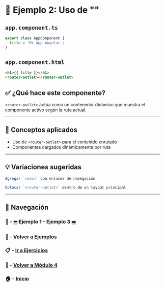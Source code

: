 # 🧪 Ejemplo 2: Uso de "<router-outlet>"

## `app.component.ts`
```ts
export class AppComponent {
  title = 'Mi App Angular';
}
```

## `app.component.html`
```html
<h1>{{ title }}</h1>
<router-outlet></router-outlet>
```

## ✅ ¿Qué hace este componente?
`<router-outlet>` actúa como un contenedor dinámico que muestra el componente activo según la ruta actual.

---

## 🧠 Conceptos aplicados
- Uso de `<router-outlet>` para el contenido enrutado
- Componentes cargados dinámicamente por ruta


---

## 💡 Variaciones sugeridas
```ts
Agregar `<nav>` con enlaces de navegación
```
```ts
Colocar `<router-outlet>` dentro de un layout principal
```

---

## 🔁 Navegación

### 🧪 - [⬅️](./Ejemplo_1.md) Ejemplo 1 - Ejemplo 3 [➡️](./Ejemplo_3.md)

### 🧪 - [Volver a Ejemplos](../README.md)

### 📋 - [Ir a Ejercicios](../../Ejercicios/README.md)

### 📘 - [Volver a Módulo 4](../../Modulo_4.md)

### 🏠 - [Inicio](../../../README.md)

